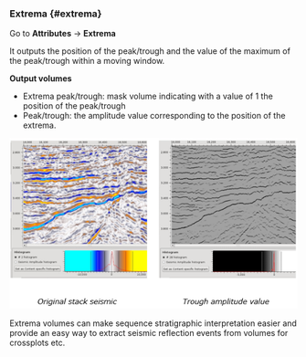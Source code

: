### Extrema {#extrema}

Go to **Attributes** → **Extrema**

It outputs the position of the peak/trough and the value of the maximum of the peak/trough within a moving window.

**Output volumes**

* Extrema peak/trough: mask volume indicating with a value of 1 the position of the peak/trough
* Peak/trough: the amplitude value corresponding to the position of the extrema.

![](/assets/018_Attributes.png)

Extrema volumes can make sequence stratigraphic interpretation easier and provide an easy way to extract seismic reflection events from volumes for crossplots etc.

